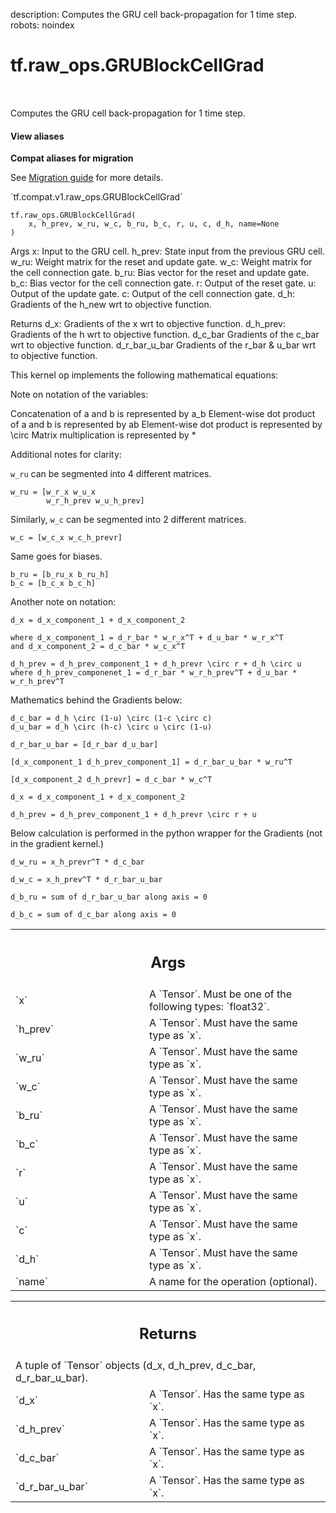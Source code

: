 description: Computes the GRU cell back-propagation for 1 time step.
robots: noindex

# tf.raw_ops.GRUBlockCellGrad

<!-- Insert buttons and diff -->

<table class="tfo-notebook-buttons tfo-api nocontent" align="left">

</table>



Computes the GRU cell back-propagation for 1 time step.


<section class="expandable">
  <h4 class="showalways">View aliases</h4>
  <p>
<b>Compat aliases for migration</b>
<p>See
<a href="https://www.tensorflow.org/guide/migrate">Migration guide</a> for
more details.</p>
<p>`tf.compat.v1.raw_ops.GRUBlockCellGrad`</p>
</p>
</section>

<pre class="devsite-click-to-copy prettyprint lang-py tfo-signature-link">
<code>tf.raw_ops.GRUBlockCellGrad(
    x, h_prev, w_ru, w_c, b_ru, b_c, r, u, c, d_h, name=None
)
</code></pre>



<!-- Placeholder for "Used in" -->

Args
    x: Input to the GRU cell.
    h_prev: State input from the previous GRU cell.
    w_ru: Weight matrix for the reset and update gate.
    w_c: Weight matrix for the cell connection gate.
    b_ru: Bias vector for the reset and update gate.
    b_c: Bias vector for the cell connection gate.
    r: Output of the reset gate.
    u: Output of the update gate.
    c: Output of the cell connection gate.
    d_h: Gradients of the h_new wrt to objective function.

Returns
    d_x: Gradients of the x wrt to objective function.
    d_h_prev: Gradients of the h wrt to objective function.
    d_c_bar Gradients of the c_bar wrt to objective function.
    d_r_bar_u_bar Gradients of the r_bar & u_bar wrt to objective function.

This kernel op implements the following mathematical equations:

Note on notation of the variables:

Concatenation of a and b is represented by a_b
Element-wise dot product of a and b is represented by ab
Element-wise dot product is represented by \circ
Matrix multiplication is represented by *

Additional notes for clarity:

`w_ru` can be segmented into 4 different matrices.
```
w_ru = [w_r_x w_u_x
        w_r_h_prev w_u_h_prev]
```
Similarly, `w_c` can be segmented into 2 different matrices.
```
w_c = [w_c_x w_c_h_prevr]
```
Same goes for biases.
```
b_ru = [b_ru_x b_ru_h]
b_c = [b_c_x b_c_h]
```
Another note on notation:
```
d_x = d_x_component_1 + d_x_component_2

where d_x_component_1 = d_r_bar * w_r_x^T + d_u_bar * w_r_x^T
and d_x_component_2 = d_c_bar * w_c_x^T

d_h_prev = d_h_prev_component_1 + d_h_prevr \circ r + d_h \circ u
where d_h_prev_componenet_1 = d_r_bar * w_r_h_prev^T + d_u_bar * w_r_h_prev^T
```

Mathematics behind the Gradients below:
```
d_c_bar = d_h \circ (1-u) \circ (1-c \circ c)
d_u_bar = d_h \circ (h-c) \circ u \circ (1-u)

d_r_bar_u_bar = [d_r_bar d_u_bar]

[d_x_component_1 d_h_prev_component_1] = d_r_bar_u_bar * w_ru^T

[d_x_component_2 d_h_prevr] = d_c_bar * w_c^T

d_x = d_x_component_1 + d_x_component_2

d_h_prev = d_h_prev_component_1 + d_h_prevr \circ r + u
```
Below calculation is performed in the python wrapper for the Gradients
(not in the gradient kernel.)
```
d_w_ru = x_h_prevr^T * d_c_bar

d_w_c = x_h_prev^T * d_r_bar_u_bar

d_b_ru = sum of d_r_bar_u_bar along axis = 0

d_b_c = sum of d_c_bar along axis = 0
```

<!-- Tabular view -->
 <table class="responsive fixed orange">
<colgroup><col width="214px"><col></colgroup>
<tr><th colspan="2"><h2 class="add-link">Args</h2></th></tr>

<tr>
<td>
`x`<a id="x"></a>
</td>
<td>
A `Tensor`. Must be one of the following types: `float32`.
</td>
</tr><tr>
<td>
`h_prev`<a id="h_prev"></a>
</td>
<td>
A `Tensor`. Must have the same type as `x`.
</td>
</tr><tr>
<td>
`w_ru`<a id="w_ru"></a>
</td>
<td>
A `Tensor`. Must have the same type as `x`.
</td>
</tr><tr>
<td>
`w_c`<a id="w_c"></a>
</td>
<td>
A `Tensor`. Must have the same type as `x`.
</td>
</tr><tr>
<td>
`b_ru`<a id="b_ru"></a>
</td>
<td>
A `Tensor`. Must have the same type as `x`.
</td>
</tr><tr>
<td>
`b_c`<a id="b_c"></a>
</td>
<td>
A `Tensor`. Must have the same type as `x`.
</td>
</tr><tr>
<td>
`r`<a id="r"></a>
</td>
<td>
A `Tensor`. Must have the same type as `x`.
</td>
</tr><tr>
<td>
`u`<a id="u"></a>
</td>
<td>
A `Tensor`. Must have the same type as `x`.
</td>
</tr><tr>
<td>
`c`<a id="c"></a>
</td>
<td>
A `Tensor`. Must have the same type as `x`.
</td>
</tr><tr>
<td>
`d_h`<a id="d_h"></a>
</td>
<td>
A `Tensor`. Must have the same type as `x`.
</td>
</tr><tr>
<td>
`name`<a id="name"></a>
</td>
<td>
A name for the operation (optional).
</td>
</tr>
</table>



<!-- Tabular view -->
 <table class="responsive fixed orange">
<colgroup><col width="214px"><col></colgroup>
<tr><th colspan="2"><h2 class="add-link">Returns</h2></th></tr>
<tr class="alt">
<td colspan="2">
A tuple of `Tensor` objects (d_x, d_h_prev, d_c_bar, d_r_bar_u_bar).
</td>
</tr>
<tr>
<td>
`d_x`<a id="d_x"></a>
</td>
<td>
A `Tensor`. Has the same type as `x`.
</td>
</tr><tr>
<td>
`d_h_prev`<a id="d_h_prev"></a>
</td>
<td>
A `Tensor`. Has the same type as `x`.
</td>
</tr><tr>
<td>
`d_c_bar`<a id="d_c_bar"></a>
</td>
<td>
A `Tensor`. Has the same type as `x`.
</td>
</tr><tr>
<td>
`d_r_bar_u_bar`<a id="d_r_bar_u_bar"></a>
</td>
<td>
A `Tensor`. Has the same type as `x`.
</td>
</tr>
</table>

